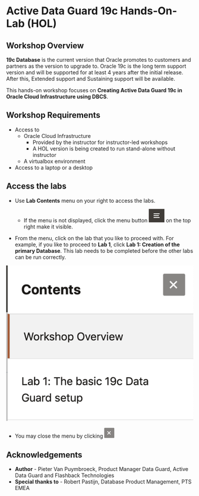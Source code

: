 # Active Data Guard 19c Hands-On-Lab (HOL) #

## Workshop Overview ##

**19c Database** is the current version that Oracle promotes to customers and partners as the version to upgrade to. Oracle 19c is the long term support version and will be supported for at least 4 years after the initial release. After this, Extended support and Sustaining support will be available.

This hands-on workshop focuses on **Creating Active Data Guard 19c in Oracle Cloud Infrastructure using DBCS**.

## Workshop Requirements

- Access to 
	- Oracle Cloud Infrastructure 
    	- Provided by the instructor for instructor-led workshops
    	- A HOL version is being created to run stand-alone without instructor
	- A virtualbox environment 
- Access to a laptop or a desktop 
 

## Access the labs

- Use **Lab Contents** menu on your right to access the labs.
    - If the menu is not displayed, click the menu button ![](./images/menu-button.png) on the top right  make it visible.

- From the menu, click on the lab that you like to proceed with. For example, if you like to proceed to **Lab 1**, click **Lab 1: Creation of the primary Database**. This lab needs to be completed before the other labs can be run correctly.

![](./images/menu.png "")

- You may close the menu by clicking ![](./images/menu-close.png "")

## Acknowledgements ##

- **Author** - Pieter Van Puymbroeck, Product Manager Data Guard, Active Data Guard and Flashback Technologies
- **Special thanks to** - Robert Pastijn, Database Product Management, PTS EMEA